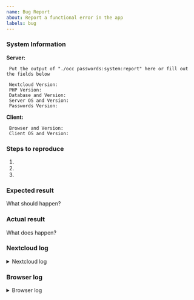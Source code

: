 ```yaml
---
name: Bug Report
about: Report a functional error in the app
labels: bug
---
```


<!--
 Remember not to include personal data as this is public.
 Take a look at https://git.mdns.eu/nextcloud/passwords/wikis/Administrators/App-Debugging to get all information.
-->

### System Information
**Server:**
```
 Put the output of "./occ passwords:system:report" here or fill out the fields below

 Nextcloud Version:
 PHP Version:
 Database and Version:
 Server OS and Version:
 Passwords Version:
```

**Client:**
```
 Browser and Version:
 Client OS and Version:
```

### Steps to reproduce
1. <!-- Describe PRECISELY and DETAILED how to reproduce the bug -->
2. <!-- Provide sample data if needed -->
3. <!-- Include relevant user settings and app settings if not standard -->

### Expected result
What should happen?

### Actual result
What does happen?

### Nextcloud log
<details>
<summary>Nextcloud log</summary>

```
 - Open the Nextcloud admin settings
 - Open the "Log" section
 - Click the "Copy" icon, then Copy Raw
```
</details>

### Browser log
<details>
<summary>Browser log</summary>

```
Press F12, copy the content of the console tab
```
</details>
